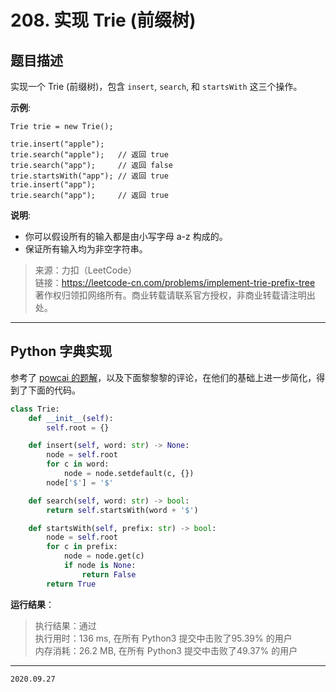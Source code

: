 # 208. 实现 Trie (前缀树)

## 题目描述

实现一个 Trie (前缀树)，包含 `insert`, `search`, 和 `startsWith` 这三个操作。

**示例**:

```text
Trie trie = new Trie();

trie.insert("apple");
trie.search("apple");   // 返回 true
trie.search("app");     // 返回 false
trie.startsWith("app"); // 返回 true
trie.insert("app");
trie.search("app");     // 返回 true
```

**说明**:

- 你可以假设所有的输入都是由小写字母 a-z 构成的。
- 保证所有输入均为非空字符串。

> 来源：力扣（LeetCode）  
> 链接：<https://leetcode-cn.com/problems/implement-trie-prefix-tree>  
> 著作权归领扣网络所有。商业转载请联系官方授权，非商业转载请注明出处。

---

## Python 字典实现

参考了 [powcai 的题解](https://leetcode-cn.com/problems/implement-trie-prefix-tree/solution/pythonjian-dan-shi-xian-by-powcai/)，以及下面黎黎黎的评论，在他们的基础上进一步简化，得到了下面的代码。

```python
class Trie:
    def __init__(self):
        self.root = {}

    def insert(self, word: str) -> None:
        node = self.root
        for c in word:
            node = node.setdefault(c, {})
        node['$'] = '$'

    def search(self, word: str) -> bool:
        return self.startsWith(word + '$')

    def startsWith(self, prefix: str) -> bool:
        node = self.root
        for c in prefix:
            node = node.get(c)
            if node is None:
                return False
        return True

```

**运行结果**：

> 执行结果：通过  
> 执行用时：136 ms, 在所有 Python3 提交中击败了95.39% 的用户  
> 内存消耗：26.2 MB, 在所有 Python3 提交中击败了49.37% 的用户

---

`2020.09.27`
